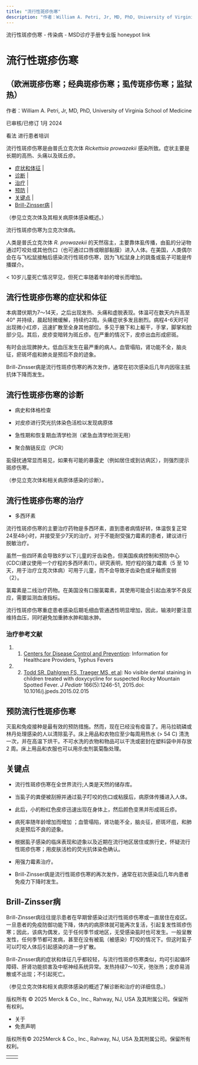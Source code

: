 ```yaml
---
title: "流行性斑疹伤寒"
description: "作者：William A. Petri, Jr, MD, PhD, University of Virginia School of Medicine"
---
```


﻿流行性斑疹伤寒 \- 传染病 \- MSD诊疗手册专业版 honeypot link

# 流行性斑疹伤寒

## （欧洲斑疹伤寒；经典斑疹伤寒；虱传斑疹伤寒；监狱热）

作者：William A. Petri, Jr, MD, PhD, University of Virginia School of Medicine

已审核/已修订 1月 2024

看法 进行患者培训

流行性斑疹伤寒是由普氏立克次体 _Rickettsia prowazekii_ 感染所致。症状主要是长期的高热、头痛以及斑丘疹。

- [症状和体征](#症状和体征_v1009267_zh) \|
- [诊断](#诊断_v1009270_zh) \|
- [治疗](#治疗_v1009274_zh) \|
- [预防](#预防_v1009280_zh) \|
- [关键点](#关键点_v29335518_zh) \|
- [Brill-Zinsser病](#Brill-Zinsser病_v1009283_zh) \|

（参见立克次体及其相关病原体感染概述。）

流行性斑疹伤寒为立克次体病。

人类是普氏立克次体 _R. prowazekii_ 的天然宿主，主要靠体虱传播，由虱的分泌物通过叮咬处或其他伤口（也可通过口唇或眼部黏膜）进入人体。在美国，人类偶尔会在与飞松鼠接触后感染流行性斑疹伤寒，因为飞松鼠身上的跳蚤或虱子可能是传播媒介。

< 10岁儿童死亡情况罕见，但死亡率随着年龄的增长而增加。

## 流行性斑疹伤寒的症状和体征

本病潜伏期为7～14天，之后出现发热、头痛和虚脱表现。体温可在数天内升高至40° 并持续，晨起轻微缓解，持续约2周。头痛症状多发且剧烈。病程4-6天时可出现微小红疹，迅速扩散至全身其他部位。多见于腋下和上躯干，手掌，脚掌和脸部少见。其后，皮疹变暗转为斑丘疹。在严重的情况下，皮疹出血形成瘀斑。

有时会出现脾肿大。低血压发生在最严重的病人。血管塌陷，肾功能不全，脑炎征，瘀斑坏疽和肺炎是预后不良的迹象。

Brill-Zinsser病是流行性斑疹伤寒的再次发作，通常在初次感染后几年内因宿主抵抗体下降而发生。

## 流行性斑疹伤寒的诊断

- 病史和体格检查

- 对皮疹进行荧光抗体染色活检以发现病原体

- 急性期和恢复期血清学检测（紧急血清学检测无用）

- 聚合酶链反应（PCR）


虱侵扰通常显而易见，如果有可能的暴露史（例如居住或到访病区），则强烈提示斑疹伤寒。

（参见立克次体和相关病原体感染的诊断）。

## 流行性斑疹伤寒的治疗

- 多西环素


流行性斑疹伤寒的主要治疗药物是多西环素，直到患者病情好转，体温恢复正常24至48小时，并接受至少7天的治疗。对于不能耐受强力霉素的患者，建议进行脱敏治疗。

虽然一些四环素会导致8岁以下儿童的牙齿染色，但美国疾病控制和预防中心(CDC)建议使用一个疗程的多西环素(1）。研究表明，短疗程的强力霉素（5 至 10 天，用于治疗立克次体病）可用于儿童，而不会导致牙齿染色或牙釉质变弱（2）。

氯霉素是二线治疗药物。在美国没有口服氯霉素，其使用可能会引起血液学不良反应，需要监测血液指标。

流行性斑疹伤寒重症患者感染后期毛细血管通透性明显增加，因此，输液时要注意维持血压，同时避免加重肺水肿和脑水肿。

### 治疗参考文献

1. 1. [Centers for Disease Control and Prevention](https://www.cdc.gov/typhus/healthcare-providers/index.html): Information for Healthcare Providers, Typhus Fevers

2. 2. [Todd SR, Dahlgren FS, Traeger MS, et al](https://pubmed.ncbi.nlm.nih.gov/25794784/): No visible dental staining in children treated with doxycycline for suspected Rocky Mountain Spotted Fever. _J Pediatr_ 166(5):1246-51, 2015.doi: 10.1016/j.jpeds.2015.02.015


## 预防流行性斑疹伤寒

灭虱和免疫接种是最有效的预防措施。然而，现在已经没有疫苗了。用马拉硫磷或林丹处理感染的人以清除虱子。床上用品和衣物应至少每周用热水 (\> 54 C) 清洗一次，并在高温下烘干。不可水洗的衣物和物品可以干洗或密封在塑料袋中并存放 2 周。床上用品和衣服也可以用杀虫剂氯菊酯处理。

## 关键点

- 流行性斑疹伤寒在全世界流行;人类是天然的储存库。

- 当虱子的粪便被刮擦并通过虱子叮咬的伤口或粘膜后，病原体传播进入人体。

- 此后，小的粉红色皮疹迅速出现在身体上，然后颜色变黑并形成斑丘疹。

- 病死率随年龄增加而增加 ；血管塌陷，肾功能不全，脑炎征，瘀斑坏疽，和肺炎是预后不良的迹象。

- 根据虱子感染的临床表现和迹象以及近期在流行地区居住或旅行史，怀疑流行性斑疹伤寒；用皮肤活检的荧光抗体染色确认。

- 用强力霉素治疗。

- Brill-Zinsser病是流行性斑疹伤寒的再次发作，通常在初次感染后几年内患者免疫力下降时发生。


## Brill-Zinsser病

Brill-Zinsser病往往提示患者在早期曾感染过流行性斑疹伤寒或一直居住在疫区。一旦患者的免疫防御功能下降，体内的病原体就可能再次复活，引起复发性斑疹伤寒；因此，该病为偶发，见于任何季节或地区，无受感染虱时也可发生。一般呈散发性，任何季节都可发病，甚至在没有被虱（被感染）叮咬的情况下。但这时虱子可以叮咬人体后引起感染的进一步扩散。

Brill-Zinsser病的症状和体征几乎都较轻，与流行性斑疹伤寒类似，均可引起循环障碍、肝肾功能损害及中枢神经系统异常。发热持续7～10天，弛张热；皮疹易消散或不出现；不引起死亡。

（参见立克次体和相关病原体感染的概述了解诊断和治疗的详细信息。）



版权所有 © 2025
Merck & Co., Inc., Rahway, NJ, USA 及其附属公司。保留所有权利。

- 关于
- 免责声明

版权所有© 2025Merck & Co., Inc., Rahway, NJ, USA 及其附属公司。保留所有权利。

|     |     |
| --- | --- |
|  |  |